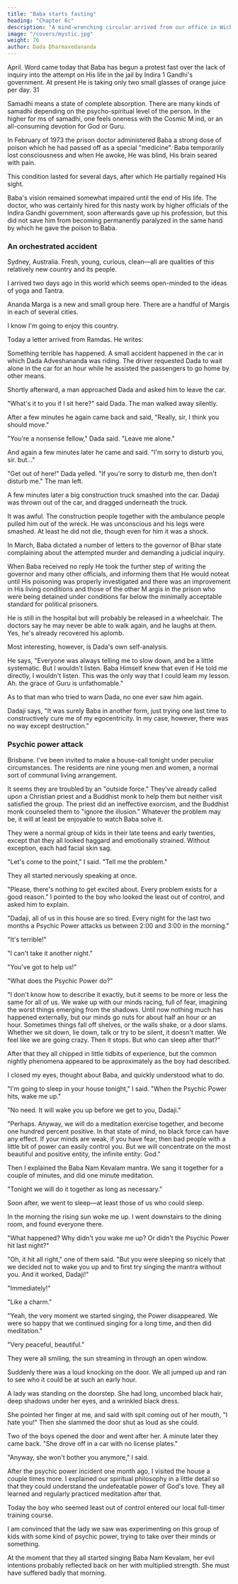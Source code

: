 ```yaml
---
title: "Baba starts fasting"
heading: "Chapter 6c"
description: "A mind-wrenching circular arrived from our office in Wichita. Baba is in jail in India"
image: "/covers/mystic.jpg"
weight: 76
author: Dada Dharmavedananda
---
```



April. Word came today that Baba has begun a protest fast over the lack of inquiry into the attempt on His life in the jail by Indira 1 Gandhi's government. At present He is taking only two small glasses of orange juice per day. 31

Samadhi means a state of complete absorption. There are many kinds of samadhi depending on the psycho-spiritual level of the person. In the higher for ms of samadhi, one feels oneness with the Cosmic M ind, or an all-consuming devotion for God or Guru.

In February of 1973 the prison doctor administered Baba a strong dose of poison which he had passed off as a special "medicine". Baba temporarily lost consciousness and when He awoke, He was blind, His brain seared with pain. 

This condition lasted for several days, after which He partially regained His sight. 

Baba's vision remained somewhat impaired until the end of His life. The doctor, who was certainly hired for this nasty work by higher officials of the Indira Gandhi government, soon afterwards gave up his profession, but this did not save him from becoming permanently paralyzed in the same hand by which he gave the poison to Baba.


### An orchestrated accident 

Sydney, Australia. Fresh, young, curious, clean—all are qualities of this relatively new country and its people.

I arrived two days ago in this world which seems open-minded to the ideas of yoga and Tantra. 

Ananda Marga is a new and small group here. There are a handful of Margis in each of several cities. 

I know I'm going to enjoy this country. 

Today a letter arrived from Ramdas. He writes: 

Something terrible has happened. A small accident happened in the car in which Dada Adveshananda was riding. The driver requested Dada to wait alone in the car for an hour while he assisted the passengers to go home by other means.

Shortly afterward, a man approached Dada and asked him to leave the car. 

"What's it to you if I sit here?" said Dada. The man walked away silently. 

After a few minutes he again came back and said, "Really, sir, I think you should move." 

"You're a nonsense fellow," Dada said. "Leave me alone."

And again a few minutes later he came and said. "I'm sorry to disturb you, sir. but..." 

"Get out of here!" Dada yelled. "If you're sorry to disturb me, then don't disturb me." The man left. 

A few minutes later a big construction truck smashed into the car. Dadaji was thrown out of the car, and dragged underneath the truck. 

It was awful. The construction people together with the ambulance people pulled him out of the wreck. He was unconscious and his legs were smashed. At least he did not die, though even for him it was a shock. 


In March, Baba dictated a number of letters to the governor of Bihar state complaining about the attempted murder and demanding a judicial inquiry. 

When Baba received no reply He took the further step of writing the governor and many other officials, and informing them that He would noteat until His poisoning was properly investigated and there was an improvement in His living conditions and those of the other M argis in the prison who were being detained under conditions far below the minimally acceptable standard for political prisoners.

He is still in the hospital but will probably be released in a wheelchair. The doctors say he may never be able to walk again, and he laughs at them. Yes, he's already recovered his aplomb. 

Most interesting, however, is Dada's own self-analysis. 

He says, "Everyone was always telling me to slow down, and be a little systematic. But I wouldn't listen. Baba Himself knew that even if He told me directly, I wouldn't listen. This was the only way that I could leam my lesson. Ah. the grace of Guru is unfathomable."

As to that man who tried to warn Dada, no one ever saw him again. 

Dadaji says, "It was surely Baba in another form, just trying one last time to constructively cure me of my egocentricity. In my case, however, there was no way except destruction."

<!-- The dysentery is still with me. I've been following a fruits-only diet, and going to naturopaths, chiropractors, colon-therapists, and the like, but nothing works. 

How I tolerate it, Lord only knows.  -->


### Psychic power attack 

Brisbane. I've been invited to make a house-call tonight under peculiar circumstances. The residents are nine young men and women, a normal sort of communal living arrangement. 

It seems they are troubled by an "outside force." They've already called upon a Christian priest and a Buddhist monk to help them but neither visit satisfied the group. The priest did an ineffective exorcism, and the Buddhist monk counseled them to "ignore the illusion." Whatever the problem may be, it will at least be enjoyable to watch Baba solve it.

They were a normal group of kids in their late teens and early twenties, 
except that they all looked haggard and emotionally strained. Without 
exception, each had facial skin sag. 

"Let's come to the point," I said. "Tell me the problem." 

They all started nervously speaking at once. 

"Please, there's nothing to get excited about. Every problem exists for a 
good reason." I pointed to the boy who looked the least out of control, and 
asked him to explain. 


"Dadaji, all of us in this house are so tired. Every night for the last two 
months a Psychic Power attacks us between 2:00 and 3:00 in the morning." 

"It's terrible!" 

"I can't take it another night." 

"You've got to help us!" 

"What does the Psychic Power do?" 

"I don't know how to describe it exactly, but it seems to be more or less the 
same for all of us. We wake up with our minds racing, full of fear, imagining 
the worst things emerging from the shadows. Until now nothing much has 
happened externally, but our minds go nuts for about half an hour or an hour. 
Sometimes things fall off shelves, or the walls shake, or a door slams. Whether 
we sit down, lie down, talk or try to be silent, it doesn't matter. We feel like we 
are going crazy. Then it stops. But who can sleep after that?" 

After that they all chipped in little tidbits of experience, but the common 
nightly phenomena appeared to be approximately as the boy had described. 

I closed my eyes, thought about Baba, and quickly understood what to do. 

"I'm going to sleep in your house tonight," I said. "When the Psychic Power 
hits, wake me up." 

"No need. It will wake you up before we get to you, Dadaji." 

"Perhaps. Anyway, we will do a meditation exercise together, and become 
one hundred percent positive. In that state of mind, no black force can have any 
effect. If your minds are weak, if you have fear, then bad people with a little bit 
of power can easily control you. But we will concentrate on the most beautiful 
and positive entity, the infinite entity: God." 

Then I explained the Baba Nam Kevalam mantra. We sang it together for a 
couple of minutes, and did one minute meditation. 

"Tonight we will do it together as long as necessary." 

Soon after, we went to sleep—at least those of us who could sleep. 

In the morning the rising sun woke me up. I went downstairs to the dining 
room, and found everyone there. 

"What happened? Why didn't you wake me up? Or didn't the Psychic Power 
hit last night?" 

"Oh, it hit all right," one of them said. "But you were sleeping so 
nicely that we decided not to wake you up and to first try singing the 
mantra without you. And it worked, Dadaji!" 

"Immediately!" 

"Like a charm." 

"Yeah, the very moment we started singing, the Power disappeared. 
We were so happy that we continued singing for a long time, and then 
did meditation." 

"Very peaceful, beautiful." 

They were all smiling, the sun streaming in through an open window. 

Suddenly there was a loud knocking on the door. We all jumped up and ran to 
see who it could be at such an early hour. 

A lady was standing on the doorstep. She had long, uncombed black hair, 
deep shadows under her eyes, and a wrinkled black dress. 

She pointed her finger at me, and said with spit coming out of her mouth, "I 
hate you!" Then she slammed the door shut as loud as she could. 

Two of the boys opened the door and went after her. A minute later they came 
back. "She drove off in a car with no license plates." 

"Anyway, she won't bother you anymore," I said. 

After the psychic power incident one month ago, I visited the house a couple 
times more. I explained our spiritual philosophy in a little detail so that they could 
understand the undefeatable power of God's love. They all learned and regularly 
practiced meditation after that. 

Today the boy who seemed least out of control entered our local full-timer 
training course. 

I am convinced that the lady we saw was experimenting on this group of kids with some kind of psychic power, trying to take over their minds or something. 

At the moment that they all started singing Baba Nam Kevalam, her evil intentions probably reflected back on her with multiplied strength. She must have suffered badly that morning.


